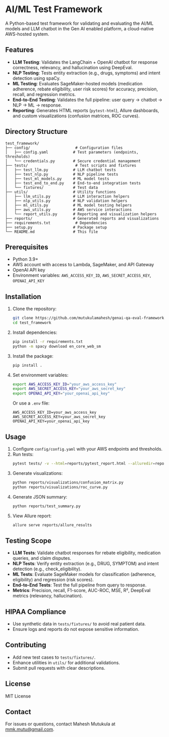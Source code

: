 #  AI/ML Test Framework

A Python-based test framework for validating and evaluating the AI/ML models and LLM chatbot in the Gen AI enabled platform, a cloud-native AWS-hosted system.

## Features
- **LLM Testing**: Validates the LangChain + OpenAI chatbot for response correctness, relevancy, and hallucination using DeepEval.
- **NLP Testing**: Tests entity extraction (e.g., drugs, symptoms) and intent detection using spaCy.
- **ML Testing**: Evaluates SageMaker-hosted models (medication adherence, rebate eligibility, user risk scores) for accuracy, precision, recall, and regression metrics.
- **End-to-End Testing**: Validates the full pipeline: user query → chatbot → NLP → ML → response.
- **Reporting**: Generates HTML reports (`pytest-html`), Allure dashboards, and custom visualizations (confusion matrices, ROC curves).

## Directory Structure
```
test_framework/
├── config/                    # Configuration files
│   ├── config.yaml           # Test parameters (endpoints, thresholds)
│   └── credentials.py        # Secure credential management
├── tests/                     # Test scripts and fixtures
│   ├── test_llm.py           # LLM chatbot tests
│   ├── test_nlp.py           # NLP pipeline tests
│   ├── test_ml_models.py     # ML model tests
│   ├── test_end_to_end.py    # End-to-end integration tests
│   └── fixtures/             # Test data
├── utils/                    # Utility functions
│   ├── llm_utils.py          # LLM interaction helpers
│   ├── nlp_utils.py          # NLP validation helpers
│   ├── ml_utils.py           # ML model testing helpers
│   ├── aws_utils.py          # AWS service interactions
│   └── report_utils.py       # Reporting and visualization helpers
├── reports/                  # Generated reports and visualizations
├── requirements.txt           # Dependencies
├── setup.py                  # Package setup
└── README.md                 # This file
```

## Prerequisites
- Python 3.9+
- AWS account with access to Lambda, SageMaker, and API Gateway
- OpenAI API key
- Environment variables: `AWS_ACCESS_KEY_ID`, `AWS_SECRET_ACCESS_KEY`, `OPENAI_API_KEY`

## Installation
1. Clone the repository:
   ```bash
   git clone https://github.com/mutukulamahesh/genai-qa-eval-framework.git
   cd test_framework
   ```
2. Install dependencies:
   ```bash
   pip install -r requirements.txt
   python -m spacy download en_core_web_sm
   ```
3. Install the package:
   ```bash
   pip install .
   ```
4. Set environment variables:
   ```bash
   export AWS_ACCESS_KEY_ID="your_aws_access_key"
   export AWS_SECRET_ACCESS_KEY="your_aws_secret_key"
   export OPENAI_API_KEY="your_openai_api_key"
   ```
   Or use a `.env` file:
   ```
   AWS_ACCESS_KEY_ID=your_aws_access_key
   AWS_SECRET_ACCESS_KEY=your_aws_secret_key
   OPENAI_API_KEY=your_openai_api_key
   ```

## Usage
1. Configure `config/config.yaml` with your AWS endpoints and thresholds.
2. Run tests:
   ```bash
   pytest tests/ -v --html=reports/pytest_report.html --alluredir=reports/allure_results
   ```
3. Generate visualizations:
   ```bash
   python reports/visualizations/confusion_matrix.py
   python reports/visualizations/roc_curve.py
   ```
4. Generate JSON summary:
   ```bash
   python reports/test_summary.py
   ```
5. View Allure report:
   ```bash
   allure serve reports/allure_results
   ```

## Testing Scope
- **LLM Tests**: Validate chatbot responses for rebate eligibility, medication queries, and claim disputes.
- **NLP Tests**: Verify entity extraction (e.g., DRUG, SYMPTOM) and intent detection (e.g., check_eligibility).
- **ML Tests**: Evaluate SageMaker models for classification (adherence, eligibility) and regression (risk scores).
- **End-to-End Tests**: Test the full pipeline from query to response.
- **Metrics**: Precision, recall, F1-score, AUC-ROC, MSE, R², DeepEval metrics (relevancy, hallucination).

## HIPAA Compliance
- Use synthetic data in `tests/fixtures/` to avoid real patient data.
- Ensure logs and reports do not expose sensitive information.

## Contributing
- Add new test cases to `tests/fixtures/`.
- Enhance utilities in `utils/` for additional validations.
- Submit pull requests with clear descriptions.

## License
MIT License

## Contact
For issues or questions, contact Mahesh Mutukula at mmk.mutu@gmail.com.
